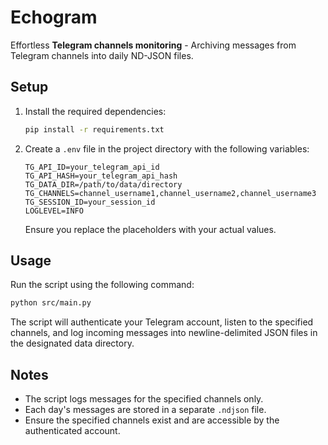 # Echogram

Effortless **Telegram channels monitoring** - Archiving messages from Telegram channels into daily ND-JSON files.

## Setup

1. Install the required dependencies:

   ```bash
   pip install -r requirements.txt
   ```

2. Create a `.env` file in the project directory with the following variables:

   ```dotenv
   TG_API_ID=your_telegram_api_id
   TG_API_HASH=your_telegram_api_hash
   TG_DATA_DIR=/path/to/data/directory
   TG_CHANNELS=channel_username1,channel_username2,channel_username3
   TG_SESSION_ID=your_session_id
   LOGLEVEL=INFO
   ```

   Ensure you replace the placeholders with your actual values.

## Usage

Run the script using the following command:

```bash
python src/main.py
```

The script will authenticate your Telegram account, listen to the specified channels, and log incoming messages into newline-delimited JSON files in the designated data directory.

## Notes

- The script logs messages for the specified channels only.
- Each day's messages are stored in a separate `.ndjson` file.
- Ensure the specified channels exist and are accessible by the authenticated account.
